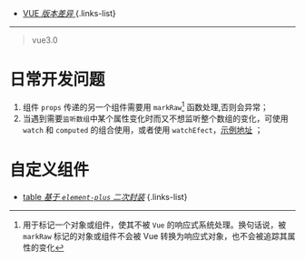 
- [VUE *版本差异* ](/vue/version)
{.links-list}
---
> vue3.0

# 日常开发问题
1. 组件 `props` 传递的另一个组件需要用 `markRaw`[^1] 函数处理,否则会异常；
2. 当遇到需要`监听数组`中某个属性变化时而又不想监听整个数组的变化，可使用 `watch` 和 `computed` 的组合使用，或者使用 `watchEfect`，[示例地址](/vue/watch-array) ；


  
[^1]: 用于标记一个对象或组件，使其不被 `Vue` 的响应式系统处理。换句话说，被 `markRaw` 标记的对象或组件不会被 Vue 转换为响应式对象，也不会被追踪其属性的变化

# 自定义组件
- [table *基于 `element-plus` 二次封装*](/vue/components/table)
{.links-list}
 